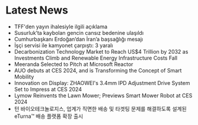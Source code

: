 # Latest News
-  TFF'den yayın ihalesiyle ilgili açıklama
-  Susurluk’ta kaybolan gencin cansız bedenine ulaşıldı
-  Cumhurbaşkanı Erdoğan’dan İran’a başsağlığı mesajı
-  İşçi servisi ile kamyonet çarpıştı: 3 yaralı
-  Decarbonization Technology Market to Reach US$4 Trillion by 2032 as Investments Climb and Renewable Energy Infrastructure Costs Fall
-  Meeranda Selected to Pitch at Microsoft Reactor
-  AUO debuts at CES 2024, and is Transforming the Concept of Smart Mobility
-  Innovation on Display: ZHAOWEI's 3.4mm IPD Adjustment Drive System Set to Impress at CES 2024
-  Lymow Reinvents the Lawn Mower; Previews Smart Mower Robot at CES 2024
-  턴 바이오테크놀로지스, 업계가 직면한 배송 및 타겟팅 문제를 해결하도록 설계된 eTurna™ 배송 플랫폼 확장 출시
